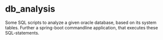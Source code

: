 # db_analysis
Some SQL scripts to analyze a given oracle database, based on its system tables.
Further a spring-boot commandline application, that executes these SQL-statements.
